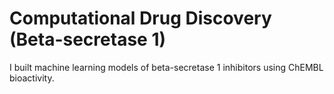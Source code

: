 # Computational Drug Discovery (Beta-secretase 1)
I built machine learning models of beta-secretase 1 inhibitors using ChEMBL bioactivity. 
